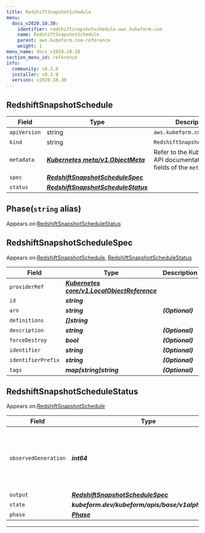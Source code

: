 ```yaml
---
title: RedshiftSnapshotSchedule
menu:
  docs_v2020.10.30:
    identifier: redshiftsnapshotschedule-aws.kubeform.com
    name: RedshiftSnapshotSchedule
    parent: aws.kubeform.com-reference
    weight: 1
menu_name: docs_v2020.10.30
section_menu_id: reference
info:
  community: v0.3.0
  installer: v0.3.0
  version: v2020.10.30
---
```


## RedshiftSnapshotSchedule
| Field | Type | Description |
| ------ | ----- | ----------- |
| `apiVersion` | string | `aws.kubeform.com/v1alpha1` |
|    `kind` | string | `RedshiftSnapshotSchedule` |
| `metadata` | ***[Kubernetes meta/v1.ObjectMeta](https://v1-18.docs.kubernetes.io/docs/reference/generated/kubernetes-api/v1.18/#objectmeta-v1-meta)***|Refer to the Kubernetes API documentation for the fields of the `metadata` field.|
| `spec` | ***[RedshiftSnapshotScheduleSpec](#redshiftsnapshotschedulespec)***||
| `status` | ***[RedshiftSnapshotScheduleStatus](#redshiftsnapshotschedulestatus)***||
## Phase(`string` alias)

Appears on:[RedshiftSnapshotScheduleStatus](#redshiftsnapshotschedulestatus)

## RedshiftSnapshotScheduleSpec

Appears on:[RedshiftSnapshotSchedule](#redshiftsnapshotschedule), [RedshiftSnapshotScheduleStatus](#redshiftsnapshotschedulestatus)

| Field | Type | Description |
| ------ | ----- | ----------- |
| `providerRef` | ***[Kubernetes core/v1.LocalObjectReference](https://v1-18.docs.kubernetes.io/docs/reference/generated/kubernetes-api/v1.18/#localobjectreference-v1-core)***||
| `id` | ***string***||
| `arn` | ***string***| ***(Optional)*** |
| `definitions` | ***[]string***||
| `description` | ***string***| ***(Optional)*** |
| `forceDestroy` | ***bool***| ***(Optional)*** |
| `identifier` | ***string***| ***(Optional)*** |
| `identifierPrefix` | ***string***| ***(Optional)*** |
| `tags` | ***map[string]string***| ***(Optional)*** |
## RedshiftSnapshotScheduleStatus

Appears on:[RedshiftSnapshotSchedule](#redshiftsnapshotschedule)

| Field | Type | Description |
| ------ | ----- | ----------- |
| `observedGeneration` | ***int64***| ***(Optional)*** Resource generation, which is updated on mutation by the API Server.|
| `output` | ***[RedshiftSnapshotScheduleSpec](#redshiftsnapshotschedulespec)***| ***(Optional)*** |
| `state` | ***kubeform.dev/kubeform/apis/base/v1alpha1.State***| ***(Optional)*** |
| `phase` | ***[Phase](#phase)***| ***(Optional)*** |
---
